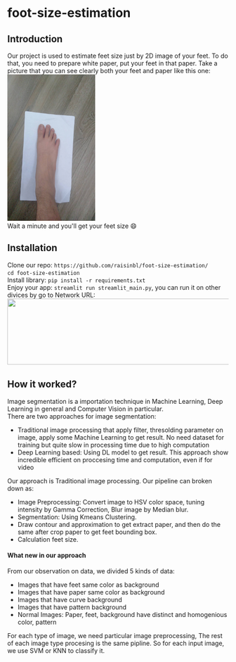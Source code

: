 # foot-size-estimation

## Introduction
Our project is used to estimate feet size just by 2D image of your feet. To do that, you need to prepare white paper, put your feet in that paper. Take a picture that you can see clearly both your feet and paper like this one:<br>
<img src="https://github.com/raisinbl/foot-size-estimation/blob/main/image_classified/normal_img/23809.jpeg" alt="uploaded image" width="200" height="333"/> <br> 
Wait a minute and you'll get your feet size :smile:

## Installation
Clone our repo: `https://github.com/raisinbl/foot-size-estimation/` <br>
`cd foot-size-estimation`<br>
Install library: `pip install -r requirements.txt` <br>
Enjoy your app: `streamlit run streamlit_main.py`, you can run it on other divices by go to Network URL:<br>
<img src="https://user-images.githubusercontent.com/66005831/176816188-2d4bd5d2-7a94-4852-ba6d-139b67d3db68.png" alt="" width="866" height="150"/>

## How it worked?
Image segmentation is a importation technique in Machine Learning, Deep Learning in general and Computer Vision in particular.<br>
There are two approaches for image segmentation:<br>
  - Traditional image processing that apply filter, thresolding parameter on image, apply some Machine Learning to get result. No need dataset for training but quite slow in processing time due to high computation 
  - Deep Learning based: Using DL model to get result. This approach show incredible efficient on proccesing time and computation, even if for video

Our approach is Traditional image processing. Our pipeline can broken down as:
  - Image Preprocessing: Convert image to HSV color space, tuning intensity by Gamma Correction, Blur image by Median blur.
  - Segmentation: Using Kmeans Clustering.
  - Draw contour and approximation to get extract paper, and then do the same after crop paper to get feet bounding box.
  - Calculation feet size.

#### What new in our approach
 From our observation on data, we divided 5 kinds of data:
  - Images that have feet same color as background
  - Images that have paper same color as background
  - Images that have curve background
  - Images that have pattern background
  - Normal Images: Paper, feet, background have distinct and homogenious color, pattern
 
 For each type of image, we need particular image preprocessing, The rest of each image type procesing is the same pipline. So for each input image, we use SVM or KNN to classify it.
 
 
